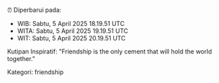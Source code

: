 ⏰ Diperbarui pada:
- WIB: Sabtu, 5 April 2025 18.19.51 UTC
- WITA: Sabtu, 5 April 2025 19.19.51 UTC
- WIT: Sabtu, 5 April 2025 20.19.51 UTC

Kutipan Inspiratif:
"Friendship is the only cement that will hold the world together."


Kategori: friendship

